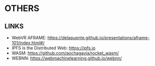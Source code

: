OTHERS
=====

LINKS
-----

* WebVR AFRAME: https://delapuente.github.io/presentations/aframe-101/index.html#/
* IPFS is the Distributed Web: https://ipfs.io
* WASM: https://github.com/aochagavia/rocket_wasm/
* WEBNN: https://webmachinelearning.github.io/webnn/